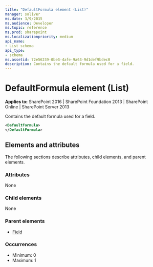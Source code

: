 ```yaml
---
title: "DefaultFormula element (List)"
manager: soliver
ms.date: 3/9/2015
ms.audience: Developer
ms.topic: reference
ms.prod: sharepoint
ms.localizationpriority: medium
api_name:
- List schema
api_type:
- schema
ms.assetid: 72e56239-0be3-4afe-9a63-9d1def9bdec0
description: Contains the default formula used for a field.
---
```


# DefaultFormula element (List)

**Applies to:** SharePoint 2016 | SharePoint Foundation 2013 | SharePoint Online | SharePoint Server 2013
  
Contains the default formula used for a field.
  
```XML
<DefaultFormula>
</DefaultFormula>
```

## Elements and attributes

The following sections describe attributes, child elements, and parent elements.

### Attributes

None
   
### Child elements

None
   
### Parent elements

- [Field](field-element-list.md)
   
### Occurrences

- Minimum: 0
- Maximum: 1  

<br/> 
   

